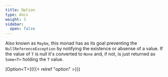 ```yaml
---
title: Option
type: docs
weight: 3
sidebar:
  open: false
---
```


Also known as `Maybe`, this monad has as its goal preventing the `NullReferenceException` by notifying the existence or absense of a value. If the value of `T` is null it's converted to `None` and, if not, is just returned as `Some<T>` holding the `T` value.

[Option&lt;T&gt;]({{< relref "option" >}})
